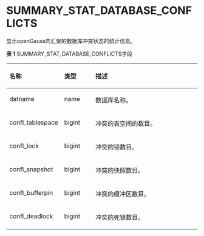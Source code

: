 # SUMMARY\_STAT\_DATABASE\_CONFLICTS

显示openGauss内汇聚的数据库冲突状态的统计信息。

**表 1**  SUMMARY\_STAT\_DATABASE\_CONFLICTS字段

<a name="zh-cn_topic_0237122598_table1212791117569"></a>
<table><thead align="left"><tr id="zh-cn_topic_0237122598_row919731185614"><th class="cellrowborder" valign="top" width="22.78%" id="mcps1.2.4.1.1"><p id="zh-cn_topic_0237122598_p16197121165612"><a name="zh-cn_topic_0237122598_p16197121165612"></a><a name="zh-cn_topic_0237122598_p16197121165612"></a><strong id="zh-cn_topic_0237122598_b819791112560"><a name="zh-cn_topic_0237122598_b819791112560"></a><a name="zh-cn_topic_0237122598_b819791112560"></a>名称</strong></p>
</th>
<th class="cellrowborder" valign="top" width="16.869999999999997%" id="mcps1.2.4.1.2"><p id="zh-cn_topic_0237122598_p11197101115568"><a name="zh-cn_topic_0237122598_p11197101115568"></a><a name="zh-cn_topic_0237122598_p11197101115568"></a><strong id="zh-cn_topic_0237122598_b8197171112567"><a name="zh-cn_topic_0237122598_b8197171112567"></a><a name="zh-cn_topic_0237122598_b8197171112567"></a>类型</strong></p>
</th>
<th class="cellrowborder" valign="top" width="60.35%" id="mcps1.2.4.1.3"><p id="zh-cn_topic_0237122598_p1419791110564"><a name="zh-cn_topic_0237122598_p1419791110564"></a><a name="zh-cn_topic_0237122598_p1419791110564"></a><strong id="zh-cn_topic_0237122598_b201978111564"><a name="zh-cn_topic_0237122598_b201978111564"></a><a name="zh-cn_topic_0237122598_b201978111564"></a>描述</strong></p>
</th>
</tr>
</thead>
<tbody><tr id="zh-cn_topic_0237122598_row2197151112562"><td class="cellrowborder" valign="top" width="22.78%" headers="mcps1.2.4.1.1 "><p id="zh-cn_topic_0237122598_p91971011125614"><a name="zh-cn_topic_0237122598_p91971011125614"></a><a name="zh-cn_topic_0237122598_p91971011125614"></a>datname</p>
</td>
<td class="cellrowborder" valign="top" width="16.869999999999997%" headers="mcps1.2.4.1.2 "><p id="zh-cn_topic_0237122598_p1819713117566"><a name="zh-cn_topic_0237122598_p1819713117566"></a><a name="zh-cn_topic_0237122598_p1819713117566"></a>name</p>
</td>
<td class="cellrowborder" valign="top" width="60.35%" headers="mcps1.2.4.1.3 "><p id="zh-cn_topic_0237122598_p1519801185613"><a name="zh-cn_topic_0237122598_p1519801185613"></a><a name="zh-cn_topic_0237122598_p1519801185613"></a>数据库名称。</p>
</td>
</tr>
<tr id="zh-cn_topic_0237122598_row1119801113566"><td class="cellrowborder" valign="top" width="22.78%" headers="mcps1.2.4.1.1 "><p id="zh-cn_topic_0237122598_p919841115619"><a name="zh-cn_topic_0237122598_p919841115619"></a><a name="zh-cn_topic_0237122598_p919841115619"></a>confl_tablespace</p>
</td>
<td class="cellrowborder" valign="top" width="16.869999999999997%" headers="mcps1.2.4.1.2 "><p id="zh-cn_topic_0237122598_p31982119567"><a name="zh-cn_topic_0237122598_p31982119567"></a><a name="zh-cn_topic_0237122598_p31982119567"></a>bigint</p>
</td>
<td class="cellrowborder" valign="top" width="60.35%" headers="mcps1.2.4.1.3 "><p id="zh-cn_topic_0237122598_p9198191185616"><a name="zh-cn_topic_0237122598_p9198191185616"></a><a name="zh-cn_topic_0237122598_p9198191185616"></a>冲突的表空间的数目。</p>
</td>
</tr>
<tr id="zh-cn_topic_0237122598_row19198131117569"><td class="cellrowborder" valign="top" width="22.78%" headers="mcps1.2.4.1.1 "><p id="zh-cn_topic_0237122598_p1519812110562"><a name="zh-cn_topic_0237122598_p1519812110562"></a><a name="zh-cn_topic_0237122598_p1519812110562"></a>confl_lock</p>
</td>
<td class="cellrowborder" valign="top" width="16.869999999999997%" headers="mcps1.2.4.1.2 "><p id="zh-cn_topic_0237122598_p1219881145610"><a name="zh-cn_topic_0237122598_p1219881145610"></a><a name="zh-cn_topic_0237122598_p1219881145610"></a>bigint</p>
</td>
<td class="cellrowborder" valign="top" width="60.35%" headers="mcps1.2.4.1.3 "><p id="zh-cn_topic_0237122598_p91999114563"><a name="zh-cn_topic_0237122598_p91999114563"></a><a name="zh-cn_topic_0237122598_p91999114563"></a>冲突的锁数目。</p>
</td>
</tr>
<tr id="zh-cn_topic_0237122598_row21996115566"><td class="cellrowborder" valign="top" width="22.78%" headers="mcps1.2.4.1.1 "><p id="zh-cn_topic_0237122598_p111998112566"><a name="zh-cn_topic_0237122598_p111998112566"></a><a name="zh-cn_topic_0237122598_p111998112566"></a>confl_snapshot</p>
</td>
<td class="cellrowborder" valign="top" width="16.869999999999997%" headers="mcps1.2.4.1.2 "><p id="zh-cn_topic_0237122598_p2019961135619"><a name="zh-cn_topic_0237122598_p2019961135619"></a><a name="zh-cn_topic_0237122598_p2019961135619"></a>bigint</p>
</td>
<td class="cellrowborder" valign="top" width="60.35%" headers="mcps1.2.4.1.3 "><p id="zh-cn_topic_0237122598_p019971115618"><a name="zh-cn_topic_0237122598_p019971115618"></a><a name="zh-cn_topic_0237122598_p019971115618"></a>冲突的快照数目。</p>
</td>
</tr>
<tr id="zh-cn_topic_0237122598_row161991911175613"><td class="cellrowborder" valign="top" width="22.78%" headers="mcps1.2.4.1.1 "><p id="zh-cn_topic_0237122598_p1719951115613"><a name="zh-cn_topic_0237122598_p1719951115613"></a><a name="zh-cn_topic_0237122598_p1719951115613"></a>confl_bufferpin</p>
</td>
<td class="cellrowborder" valign="top" width="16.869999999999997%" headers="mcps1.2.4.1.2 "><p id="zh-cn_topic_0237122598_p52001611185618"><a name="zh-cn_topic_0237122598_p52001611185618"></a><a name="zh-cn_topic_0237122598_p52001611185618"></a>bigint</p>
</td>
<td class="cellrowborder" valign="top" width="60.35%" headers="mcps1.2.4.1.3 "><p id="zh-cn_topic_0237122598_p1120012114566"><a name="zh-cn_topic_0237122598_p1120012114566"></a><a name="zh-cn_topic_0237122598_p1120012114566"></a>冲突的缓冲区数目。</p>
</td>
</tr>
<tr id="zh-cn_topic_0237122598_row4200611175619"><td class="cellrowborder" valign="top" width="22.78%" headers="mcps1.2.4.1.1 "><p id="zh-cn_topic_0237122598_p7200711125612"><a name="zh-cn_topic_0237122598_p7200711125612"></a><a name="zh-cn_topic_0237122598_p7200711125612"></a>confl_deadlock</p>
</td>
<td class="cellrowborder" valign="top" width="16.869999999999997%" headers="mcps1.2.4.1.2 "><p id="zh-cn_topic_0237122598_p620017110564"><a name="zh-cn_topic_0237122598_p620017110564"></a><a name="zh-cn_topic_0237122598_p620017110564"></a>bigint</p>
</td>
<td class="cellrowborder" valign="top" width="60.35%" headers="mcps1.2.4.1.3 "><p id="zh-cn_topic_0237122598_p9200111175614"><a name="zh-cn_topic_0237122598_p9200111175614"></a><a name="zh-cn_topic_0237122598_p9200111175614"></a>冲突的死锁数目。</p>
</td>
</tr>
</tbody>
</table>

